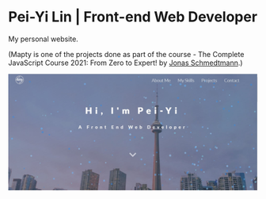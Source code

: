 # Pei-Yi Lin | Front-end Web Developer

My personal website.

(Mapty is one of the projects done as part of the course - The Complete JavaScript Course 2021: From Zero to Expert! by [Jonas Schmedtmann](https://twitter.com/jonasschmedtman).)

![My personal website](https://github.com/amy83762100/Portfolio/blob/master/src/img/portfolio.jpg 'My personal website')
